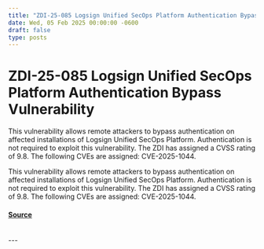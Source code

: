 ```yaml
---
title: "ZDI-25-085 Logsign Unified SecOps Platform Authentication Bypass Vulnerability"
date: Wed, 05 Feb 2025 00:00:00 -0600
draft: false
type: posts
---
```

# ZDI-25-085 Logsign Unified SecOps Platform Authentication Bypass Vulnerability





This vulnerability allows remote attackers to bypass authentication on affected installations of Logsign Unified SecOps Platform. Authentication is not required to exploit this vulnerability. The ZDI has assigned a CVSS rating of 9.8. The following CVEs are assigned: CVE-2025-1044.

This vulnerability allows remote attackers to bypass authentication on affected installations of Logsign Unified SecOps Platform. Authentication is not required to exploit this vulnerability. The ZDI has assigned a CVSS rating of 9.8. The following CVEs are assigned: CVE-2025-1044.

#### [Source](http://www.zerodayinitiative.com/advisories/ZDI-25-085/)

<br/>
---
